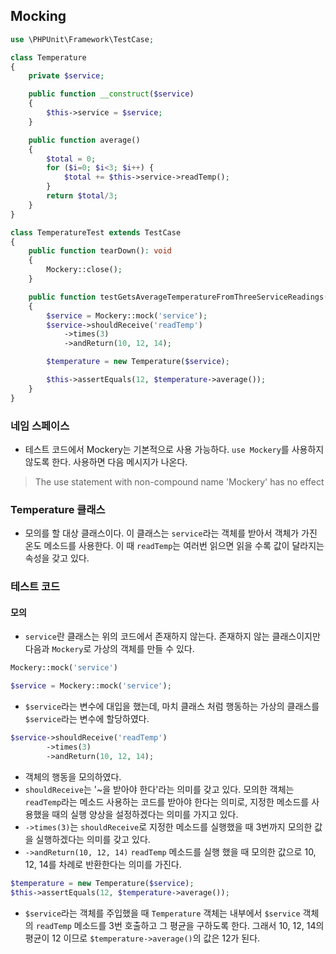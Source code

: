 ## Mocking
```php
use \PHPUnit\Framework\TestCase;

class Temperature
{
    private $service;

    public function __construct($service)
    {
        $this->service = $service;
    }

    public function average()
    {
        $total = 0;
        for ($i=0; $i<3; $i++) {
            $total += $this->service->readTemp();
        }
        return $total/3;
    }
}

class TemperatureTest extends TestCase
{
    public function tearDown(): void
    {
        Mockery::close();
    }

    public function testGetsAverageTemperatureFromThreeServiceReadings()
    {
        $service = Mockery::mock('service');
        $service->shouldReceive('readTemp')
            ->times(3)
            ->andReturn(10, 12, 14);

        $temperature = new Temperature($service);

        $this->assertEquals(12, $temperature->average());
    }
}

```

### 네임 스페이스
- 테스트 코드에서 Mockery는 기본적으로 사용 가능하다. `use Mockery`를 사용하지 않도록 한다. 사용하면 다음 메시지가 나온다.
> The use statement with non-compound name 'Mockery' has no effect

### Temperature 클래스
- 모의를 할 대상 클래스이다. 이 클래스는 `service`라는 객체를 받아서 객체가 가진 온도 메소드를 사용한다. 이 때 `readTemp`는 여러번 읽으면 읽을 수록 값이 달라지는 속성을 갖고 있다.

### 테스트 코드

#### 모의
- `service`란 클래스는 위의 코드에서 존재하지 않는다. 존재하지 않는 클래스이지만 다음과 `Mockery`로 가상의 객체를 만들 수 있다.
```php
Mockery::mock('service')
```

```php
$service = Mockery::mock('service');
```
- `$service`라는 변수에 대입을 했는데, 마치 클래스 처럼 행동하는 가상의 클래스를 `$service`라는 변수에 할당하였다.
```php
$service->shouldReceive('readTemp')
        ->times(3)
        ->andReturn(10, 12, 14);
```
- 객체의 행동을 모의하였다.
- `shouldReceive`는 '~을 받아야 한다'라는 의미를 갖고 있다. 모의한 객체는 `readTemp`라는 메소드 사용하는 코드를 받아야 한다는 의미로, 지정한 메소드를 사용했을 때의 실행 양상을 설정하겠다는 의미를 가지고 있다.
- `->times(3)`는 `shouldReceive`로 지정한 메소드를 실행했을 때 3번까지 모의한 값을 실행하겠다는 의미를 갖고 있다.
- `->andReturn(10, 12, 14)` `readTemp` 메소드를 실행 했을 때 모의한 값으로 10, 12, 14를 차례로 반환한다는 의미를 가진다.

```php
$temperature = new Temperature($service);
$this->assertEquals(12, $temperature->average());
```
- `$service`라는 객체를 주입했을 때 `Temperature` 객체는 내부에서 `$service` 객체의 `readTemp` 메소드를 3번 호출하고 그 평균을 구하도록 한다. 그래서 10, 12, 14의 평균이 12 이므로 `$temperature->average()`의 값은 12가 된다.

